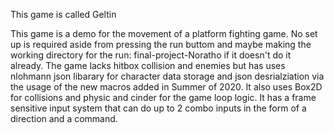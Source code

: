 This game is called Geltin

This game is a demo for the movement of a platform fighting game. No set up is required aside from pressing the run buttom and maybe making the working directory for the run: final-project-Noratho if it doesn't do it already. The game lacks hitbox collision and enemies but has uses nlohmann json libarary for character data storage and json desrialziation via the usage of the new macros added in Summer of 2020. It also uses Box2D for collisions and physic and cinder for the game loop logic. It has a frame sensitive input system that can do up to 2 combo inputs in the form of a direction and a command. 
